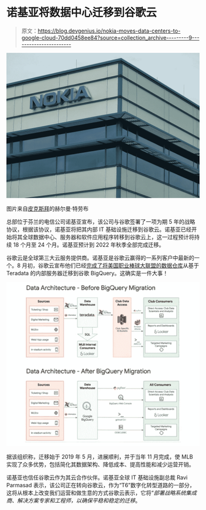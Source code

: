 # 诺基亚将数据中心迁移到谷歌云

> 原文：<https://blog.devgenius.io/nokia-moves-data-centers-to-google-cloud-70dd0458ee84?source=collection_archive---------9----------------------->

![](img/485c69c8c0ff3909d43067bcf753a658.png)

图片来自[皮克斯拜](https://pixabay.com/?utm_source=link-attribution&utm_medium=referral&utm_campaign=image&utm_content=392706)的赫尔曼·特劳布

总部位于芬兰的电信公司诺基亚宣布，该公司与谷歌签署了一项为期 5 年的战略协议，根据该协议，诺基亚将把其内部 IT 基础设施迁移到谷歌云。诺基亚已经开始将其全球数据中心、服务器和软件应用程序转移到谷歌云上，这一过程预计将持续 18 个月至 24 个月。诺基亚预计到 2022 年秋季全部完成迁移。

谷歌云是全球第三大云服务提供商。诺基亚是谷歌云赢得的一系列客户中最新的一个。8 月初，谷歌云宣布他们已经[完成了将美国职业棒球大联盟的数据仓库](https://cloud.google.com/blog/products/data-analytics/mlb-moves-to-bigquery-data-warehouse)从基于 Teradata 的内部服务器迁移到谷歌 BigQuery。这确实是一件大事！

![](img/a596c0696f09dc6560a64f8a08c589a3.png)

据该组织称，迁移始于 2019 年 5 月，进展顺利，并于当年 11 月完成，使 MLB 实现了众多优势，包括简化其数据架构、降低成本、提高性能和减少运营开销。

诺基亚也信任谷歌云作为其云合作伙伴。诺基亚全球 IT 基础设施副总裁 Ravi Parmasad 表示，该公司正在转向谷歌云，作为“T6”数字化转型道路的一部分，这将从根本上改变我们运营和做生意的方式谷歌云表示，它将“*部署战略系统集成商、解决方案专家和工程师，以确保平稳和稳定的迁移*。